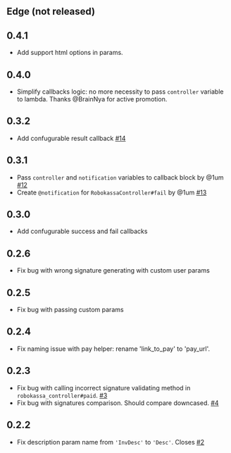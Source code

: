## Edge (not released)

## 0.4.1

* Add support html options in params.

## 0.4.0

* Simplify callbacks logic: no more necessity to pass `controller` variable to lambda. Thanks @BrainNya for active promotion.

## 0.3.2

* Add confugurable result callback [#14][]

[#14]:https://github.com/ZeroOneStudio/rubykassa/pull/14

## 0.3.1

* Pass `controller` and `notification` variables to callback block by @1um [#12][]
* Create `@notification` for `RobokassaController#fail` by @1um [#13][]

[#12]:https://github.com/ZeroOneStudio/rubykassa/pull/12
[#13]:https://github.com/ZeroOneStudio/rubykassa/pull/13

## 0.3.0

* Add confugurable success and fail callbacks

## 0.2.6

* Fix bug with wrong signature generating with custom user params

## 0.2.5

* Fix bug with passing custom params

## 0.2.4

* Fix naming issue with pay helper: rename 'link_to_pay' to 'pay_url'.

## 0.2.3

* Fix bug with calling incorrect signature validating method in `robokassa_controller#paid`. [#3][]
* Fix bug with signatures comparison. Should compare downcased. [#4][]

[#3]:https://github.com/ZeroOneStudio/rubykassa/issues/3
[#4]:https://github.com/ZeroOneStudio/rubykassa/issues/4

## 0.2.2

* Fix description param name from `'InvDesc'` to `'Desc'`. Closes [#2][]

[#2]: https://github.com/ZeroOneStudio/rubykassa/issues/2

